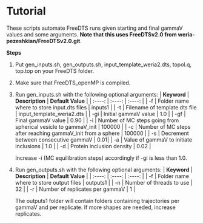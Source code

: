 # Tutorial

These scripts automate FreeDTS runs given starting and final gammaV values and some arguments. **Note that this uses FreeDTSv2.0 from weria-pezeshkian/FreeDTSv2.0.git**.

**Steps**

1. Put gen_inputs.sh, gen_outputs.sh, input_template_weria2.dts, topol.q, top.top on your FreeDTS folder.
2. Make sure that FreeDTS_openMP is compiled.
3. Run gen_inputs.sh with the following optional arguments:
    | **Keyword**   | **Description** | **Default Value**  |
    | :----:      |    :----:   |   :----: |
    | -f          | Folder name where to store input.dts files | inputs1 |
    | -t   | Filename of template dts file | input_template_weria2.dts |
    | -gi  | Initial gammaV value | 1.0 |
    | -gf  | Final gammaV value   | 0.90 |
    | -i   | Number of MC steps going from spherical vesicle to gammaV_init | 100000  |
    | -c   | Number of MC steps after reaching gammaV_init from a sphere    | 100000  |
    | -s   | Decrement between consecutive gammaV | 0.01|
    | -a   | Value of gammaV to initiate inclusions | 1.0 |
    | -d   | Protein inclusion density | 0.02 |
   
    Increase -i (MC equilibration steps) accordingly if -gi is less than 1.0. 

4. Run gen_outputs.sh with the following optional arguments:
   | **Keyword**   | **Description** | **Default Value**  |
    | :----:      |    :----:   |   :----: |
    | -f          | Folder name where to store output files | outputs1 |
    | -n   | Number of threads to use | 32 |
    | -r  | Number of replicates per gammaV | 1 |

    The outputs1 folder will contain folders containing trajectories per gammaV and per replicate. 
    If more shapes are needed, increase replicates.

